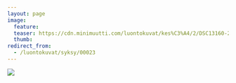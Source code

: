 ```yaml
---
layout: page
image:
  feature:
  teaser: https://cdn.minimuutti.com/luontokuvat/kes%C3%A4/2/DSC13160-245px.jpg
  thumb:
redirect_from:
  - /luontokuvat/syksy/00023
---
```


![](https://cdn.minimuutti.com/luontokuvat/kes%C3%A4/2/DSC13160-800px.jpg)
